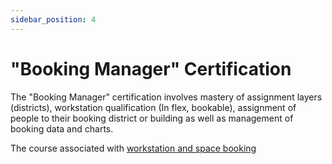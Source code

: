 ```yaml
---
sidebar_position: 4
---
```


# "Booking Manager" Certification

The "Booking Manager" certification involves mastery of assignment layers (districts), workstation qualification (In flex, bookable), assignment of people to their booking district or building as well as management of booking data and charts.

The course associated with [workstation and space booking](/en/docs/courses/occupy/occupycourse#setting-up-district-assignment)

